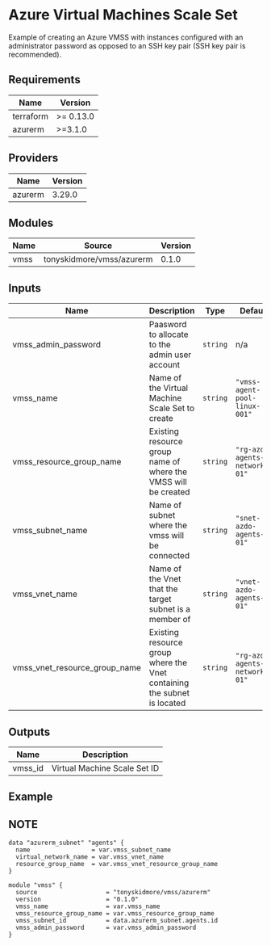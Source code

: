 # Azure Virtual Machines Scale Set

Example of creating an Azure VMSS with instances configured with an
administrator password as opposed to an SSH key pair
(SSH key pair is recommended).

<!-- BEGIN_TF_DOCS -->

## Requirements

| Name | Version |
|------|---------|
| terraform | >= 0.13.0 |
| azurerm | >=3.1.0 |
## Providers

| Name | Version |
|------|---------|
| azurerm | 3.29.0 |
## Modules

| Name | Source | Version |
|------|--------|---------|
| vmss | tonyskidmore/vmss/azurerm | 0.1.0 |
## Inputs

| Name | Description | Type | Default | Required |
|------|-------------|------|---------|:--------:|
| vmss\_admin\_password | Paasword to allocate to the admin user account | `string` | n/a | yes |
| vmss\_name | Name of the Virtual Machine Scale Set to create | `string` | `"vmss-agent-pool-linux-001"` | no |
| vmss\_resource\_group\_name | Existing resource group name of where the VMSS will be created | `string` | `"rg-azdo-agents-networks-01"` | no |
| vmss\_subnet\_name | Name of subnet where the vmss will be connected | `string` | `"snet-azdo-agents-01"` | no |
| vmss\_vnet\_name | Name of the Vnet that the target subnet is a member of | `string` | `"vnet-azdo-agents-01"` | no |
| vmss\_vnet\_resource\_group\_name | Existing resource group where the Vnet containing the subnet is located | `string` | `"rg-azdo-agents-networks-01"` | no |
## Outputs

| Name | Description |
|------|-------------|
| vmss\_id | Virtual Machine Scale Set ID |

Example
---
**NOTE**
---
```hcl
data "azurerm_subnet" "agents" {
  name                 = var.vmss_subnet_name
  virtual_network_name = var.vmss_vnet_name
  resource_group_name  = var.vmss_vnet_resource_group_name
}

module "vmss" {
  source                   = "tonyskidmore/vmss/azurerm"
  version                  = "0.1.0"
  vmss_name                = var.vmss_name
  vmss_resource_group_name = var.vmss_resource_group_name
  vmss_subnet_id           = data.azurerm_subnet.agents.id
  vmss_admin_password      = var.vmss_admin_password
}
```
<!-- END_TF_DOCS -->

